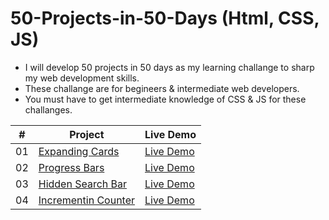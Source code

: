 # 50-Projects-in-50-Days (Html, CSS, JS)

- I will develop 50 projects in 50 days as my learning challange to sharp my web development skills.
- These challange are for begineers & intermediate web developers.
- You must have to get intermediate knowledge of CSS & JS for these challanges.

|  #  | Project                                                                                                                     | Live Demo                                                                         |
| :-: | --------------------------------------------------------------------------------------------------------------------------- | --------------------------------------------------------------------------------- |
| 01  | [Expanding Cards](P1%20-%20Expanding%20Cards)                             | [Live Demo](https://expandingcards-p1.netlify.app) |
| 02  | [Progress Bars](P2%20-%20Progress%20Step)                             | [Live Demo](https://progress-bar-p2.netlify.app) |
| 03  | [Hidden Search Bar](P4%20-%20Hidden%20Search)                             | [Live Demo](https://hidden-search-bar-p3.netlify.app) |
| 04  | [Incrementin Counter](P15%20-%20Incrementing%20Counter)                             | [Live Demo](https://incrementing-counter-p4.netlify.app) |
